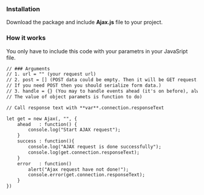 ### Installation

Download the package and include **Ajax.js** file to your project.

### How it works

You only have to include this code with your parametrs in your JavaSript file.

```markdown
// ### Arguments
// 1. url = "" (your request url)
// 2. post = [] (POST data could be empty. Then it will be GET request.
// If you need POST then you should serialize form data.)
// 3. handle = {} (You may to handle events ahead (it's on before), always, success, error.
// The value of object paramets is function to do)

// Call response text with **var**.connection.responseText

let get = new Ajax(, "", {
	ahead   : function() {
		console.log("Start AJAX request");
	}
	success : function(){
		console.log("AJAX request is done successfully");
		console.log(get.connection.responseText);
	}
	error   : function() 
		alert("Ajax request have not done!");
		console.error(get.connection.responseText);
	}
})
```
